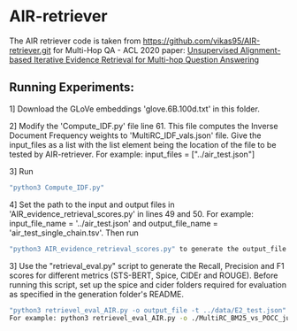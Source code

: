 # AIR-retriever
The AIR retriever code is taken from https://github.com/vikas95/AIR-retriever.git for Multi-Hop QA - ACL 2020 paper: [Unsupervised Alignment-based Iterative Evidence Retrieval for Multi-hop Question Answering](https://arxiv.org/abs/2005.01218)

## Running Experiments:

1] Download the GLoVe embeddings 'glove.6B.100d.txt' in this folder.

2] Modify the 'Compute_IDF.py' file line 61. This file computes the Inverse Document Frequency weights to 'MultiRC_IDF_vals.json' file. Give the input_files as a list with the list element being the location of the file to be tested by AIR-retriever. For example: input_files = \["../air_test.json"\]

3] Run 
```bash
"python3 Compute_IDF.py"
```
4] Set the path to the input and output files in 'AIR_evidence_retrieval_scores.py' in lines 49 and 50. For example: input_file_name = '../air_test.json' and output_file_name = 'air_test_single_chain.tsv'. Then run 
```bash
"python3 AIR_evidence_retrieval_scores.py" to generate the output_file in the tsv format. 
```
3] Use the "retrieval_eval.py" script to generate the Recall, Precision and F1 scores for different metrics (STS-BERT, Spice, CIDEr and ROUGE). Before running this script, set up the spice and cider folders required for evaluation as specified in the generation folder's README.
```bash
"python3 retrievel_eval_AIR.py -o output_file -t ../data/E2_test.json"
For example: python3 retrievel_eval_AIR.py -o ./MultiRC_BM25_vs_POCC_justification_quality_score/air_test_single_chain.tsv -t ../data/E2_test.json
```
